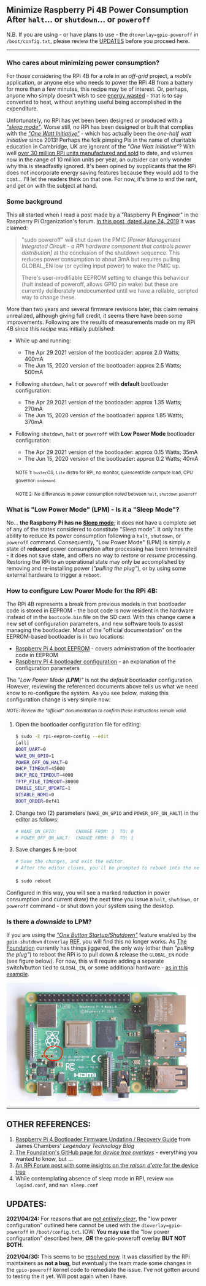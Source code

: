 ## Minimize Raspberry Pi 4B Power Consumption After `halt`... or `shutdown`... or `poweroff` 

   N.B. If you are using - or have plans to use - the `dtoverlay=gpio-poweroff` in `/boot/config.txt`, please review the [UPDATES](#UPDATES) before you proceed here.

---

### Who cares about minimizing power consumption?

For those considering the RPi 4B for a role in an *off-grid* project, a *mobile* application, or anyone else who needs to power the RPi 4B from a battery for more than a few minutes, this recipe may be of interest. Or, perhaps, anyone who simply doesn't wish to see [energy wasted](https://en.wikipedia.org/wiki/Conservation_of_energy) - that is to say converted to heat, without anything useful being accomplished in the expenditure. 

Unfortunately, no RPi has yet been been designed or produced with a [*"sleep mode"*](https://en.wikipedia.org/wiki/Sleep_mode). Worse still, no RPi has been designed or built that complies with the  [*"One Watt Initiative"*](https://en.wikipedia.org/wiki/One_Watt_Initiative) - which has actually been the *one-half watt initiative* since 2013! Perhaps the folk pimping Pis in the name of charitable education in Cambridge, UK are ignorant of the *"One Watt Initiative"*? With well [over 30 million RPi units manufactured and sold](https://en.wikipedia.org/wiki/Raspberry_Pi#Sales) to date, and volumes now in the range of 10 million units per year, an outsider can only wonder why this is steadfastly ignored. It's been opined by supplicants that the RPi does not incorporate energy saving features because they would add to the cost... I'll let the readers think on that one. For now, it's time to end the rant, and get on with the subject at hand. 



### Some background

This all started when I read a post made by a "Raspberry Pi Engineer" in the Raspberry Pi Organization's forum. [In this post, dated June 24, 2019](https://www.raspberrypi.org/forums/viewtopic.php?p=1484347#p1484347) it was claimed: 

>"sudo poweroff" will shut down the PMIC *[Power Management Integrated Circuit - a RPi hardware component that controls power distribution]* at the  conclusion of the shutdown sequence. This reduces power consumption to  about 3mA but requires pulling GLOBAL_EN low (or cycling input power) to wake the PMIC up.
>
>There's user-modifiable EEPROM setting to change this behaviour (halt  instead of poweroff, allows GPIO pin wake) but these are currently  deliberately undocumented until we have a reliable, scripted way to  change these.

More than two years and several firmware revisions later, this claim remains unrealized, although giving full credit, it seems there have been some improvements. Following are the results of measurements made on my RPi 4B since this *recipe* was initially published: 

* While up and running: 

  * The Apr 29 2021 version of the bootloader: approx 2.0 Watts; 400mA  
  * The Jun 15, 2020 version of the bootloader: approx 2.5 Watts; 500mA  

* Following `shutdown`, `halt` or `poweroff` with **default** bootloader configuration: 

  * The Apr 29 2021 version of the bootloader: approx 1.35 Watts; 270mA
  * The Jun 15, 2020 version of the bootloader: approx 1.85 Watts; 370mA

* Following `shutdown`, `halt` or `poweroff` with **Low Power Mode** bootloader configuration: 

  * The Apr 29 2021 version of the bootloader: approx 0.15 Watts; 35mA
  * The Jun 15, 2020 version of the bootloader: approx 0.2 Watts; 40mA

  <sub>NOTE 1: `buster`OS, `Lite` distro for RPi, no monitor, quiescent/idle compute load, CPU governor: `ondemand`</sub> 

  <sub>NOTE 2: No differences in power consumption noted between `halt`, `shutdown` `poweroff`</sub> 



### What is "Low Power Mode" (LPM) - Is it a "Sleep Mode"? 

No... **the Raspberry Pi has no [Sleep mode](https://en.wikipedia.org/wiki/Sleep_mode)**; it does not have a complete set of any of the states considered to constitute "Sleep mode". It only has the ability to reduce its power consumption following a `halt`, `shutdown`, or `poweroff` command. Consequently, "Low Power Mode" (LPM) is simply a state of **reduced** power consumption after processing has been terminated - it does not save state, and offers no way to *restore* or *resume* processing. Restoring the RPi to an operational state may only be accomplished by removing and re-installing power (*"pulling the plug"*), or by using some external hardware to trigger a `reboot`. 



### How to configure Low Power Mode for the RPi 4B:

The RPi 4B represents a break from previous models in that bootloader code is stored in EEPROM - the boot code is now resident in the hardware instead of in the `bootcode.bin` file on the SD card. With this change came a new set of configuration parameters, and new software tools to assist managing the bootloader. Most of the "official documentation" on the EEPROM-based bootloader is in two locations:

* [Raspberry Pi 4 boot EEPROM](https://www.raspberrypi.org/documentation/hardware/raspberrypi/booteeprom.md) - covers administration of the bootloader code in EEPROM
* [Raspberry Pi 4 bootloader configuration](https://www.raspberrypi.org/documentation/hardware/raspberrypi/bcm2711_bootloader_config.md) - an explanation of the configuration parameters

The *"Low Power Mode (**LPM**)"* is not the *default* bootloader configuration. However, reviewing the referenced documents above tells us what we need know to re-configure the system. As you see below, making this configuration change is very simple now: 

<sup>*NOTE: Review the "official" documentation to confirm these instructions remain valid*.</sup> 

   1. Open the bootloader configuration file for editing:

      ```bash
      $ sudo -E rpi-eeprom-config --edit 
      [all]
      BOOT_UART=0
      WAKE_ON_GPIO=1
      POWER_OFF_ON_HALT=0
      DHCP_TIMEOUT=45000
      DHCP_REQ_TIMEOUT=4000
      TFTP_FILE_TIMEOUT=30000
      ENABLE_SELF_UPDATE=1
      DISABLE_HDMI=0
      BOOT_ORDER=0xf41
      ```

   2. Change two (2) parameters (`WAKE_ON_GPIO` and `POWER_OFF_ON_HALT`) in the editor as follows: 

      ```bash
      # WAKE_ON_GPIO:       CHANGE FROM: 1  TO: 0
      # POWER_OFF_ON_HALT:  CHANGE FROM: 0  TO: 1
      ```

   3. Save changes & re-boot 

      ```bash
      # Save the changes, and exit the editor. 
      # After the editor closes, you'll be prompted to reboot into the new configuration
      
      $ sudo reboot
      ```

Configured in this way, you will see a marked reduction in power consumption (and current draw) the next time you issue a `halt`, `shutdown`, or `poweroff` command - or shut down your system using the desktop. 



### Is there a *downside* to LPM? 

If you are using the [*"One Button Startup/Shutdown"*](https://www.stderr.nl/Blog/Hardware/RaspberryPi/PowerButton.html#comments) feature enabled by the `gpio-shutdown` `dtoverlay` [REF](https://github.com/raspberrypi/firmware/blob/master/boot/overlays/README), you will find this no longer works. As [The Foundation](https://en.wikipedia.org/wiki/Raspberry_Pi_Foundation) currently has things jiggered, the only way (other than *"pulling the plug"*) to reboot the RPi is to pull down & release the `GLOBAL_EN` node (see figure below). For now, this will require adding a separate switch/button tied to `GLOBAL_EN`, or some additional hardware - [as in this example](https://github.com/seamusdemora/PiFormulae/blob/master/LoPwrOneButtonStartStop.md). 

![global_en_location](pix/global_en_location.jpg)

---

## OTHER REFERENCES:

1. [Raspberry Pi 4 Bootloader Firmware Updating / Recovery Guide](https://jamesachambers.com/raspberry-pi-4-bootloader-firmware-updating-recovery-guide/) from  James Chambers' *Legendary Technology Blog* 
2. [The Foundation's GitHub page for *device tree overlays*](https://github.com/raspberrypi/firmware/blob/master/boot/overlays/README) - everything you wanted to know, but ... 
3. [An RPi Forum post with some insights on the *raison d'etre* for the device tree](https://www.raspberrypi.org/forums/viewtopic.php?t=97314) 
4. While contemplating absence of sleep mode in RPI, review `man logind.conf`, and `man sleep.conf`  



## UPDATES:

**2021/04/24:** For reasons that are [not _entirely clear_](https://github.com/raspberrypi/rpi-eeprom/issues/330), the "low power configuration" outlined here cannot be used with the `dtoverlay=gpio-poweroff` in `/boot/config.txt`. IOW: **You may use** the "low power configuration" described here, _**OR**_ the gpio-poweroff overlay **BUT NOT BOTH**.

**2021/04/30:** This seems to be [resolved now](https://github.com/raspberrypi/rpi-eeprom/issues/330#issuecomment-827417475). It was classified by the RPi maintainers as **not a bug**, but eventually the team made some changes in the `gpio-poweroff` kernel code to remediate the issue. I've not gotten around to testing the it yet. Will post again when I have. 



<!--- 

You can hide shit in here  :)   LOL 

---


 `sudo poweroff` results in a current drain of approximately 270mA on my RPi 4b. That's just under 1.5 Watts - enough to make a Raspberry Pi 4B a nice hand-warmer on a frosty day. Also, power consumption is unchanged between `poweroff`, `halt` and `shutdown`. ***What happened?!*** 

During a [SE Q&A](https://raspberrypi.stackexchange.com/questions/114092/does-raspberry-pi-4-consume-considerable-amount-of-power-in-soft-off-state) I became aware of this addition to the Raspberry Pi documentation: [Pi 4 Bootloader Configuration](https://www.raspberrypi.org/documentation/hardware/raspberrypi/bcm2711_bootloader_config.md). Their documentation implies that changing certain bootloader EEPROM values will disable the PMIC after a `halt` command, resulting in the *"lowest possible power state"*. That seems a curious choice of words, and a rather *"slippery" bit of specsmanship*. We'll try to do better than that in the sequel below. 

### Why does this work only on RPi 4?

The RPi 4B represents a break from previous models in that boot code is stored in EEPROM on the board. The boot code for Raspberry Pi 4 is now resident in the hardware - instead of in the `bootcode.bin` file on the SD card - as it is for all previous models of the Raspberry Pi. This page in *"The Organization's"* documentation on the [Raspberry Pi 4 boot EEPROM](https://www.raspberrypi.org/documentation/hardware/raspberrypi/booteeprom.md) explains the motivation for this change. This change also prompts us to consider the possibility of error during EEPROM modification, and to have a [recovery plan](#recovery-plan) **before** an error occurs. 

### Make the change:

***But first...*** You should review "The Organization's" documentation on [Pi 4 Bootloader Configuration](https://www.raspberrypi.org/documentation/hardware/raspberrypi/bcm2711_bootloader_config.md), and these [details on EEPROM configuration](https://www.raspberrypi.org/documentation/hardware/raspberrypi/booteeprom.md) before proceeding here, if only to confirm these instructions are still valid. You may also consult `man rpi-eeprom-config`, thought it's fairly sparse. N.B. Storing the RPi bootcode in EEPROM is a *"new era"* for Raspberry Pi, and there may be changes that supersede these procedures. As you'll see, changing the boot configuration is not complicated, but improving one's forward visibility is always prudent. 

#### 1. Show the current EEPROM bootloader configuration: 

  ```bash
$ vcgencmd bootloader_config
BOOT_UART=0
WAKE_ON_GPIO=1
POWER_OFF_ON_HALT=0
FREEZE_VERSION=0  
  ```

***ALTERNATIVELY:***

```bash
$ rpi-eeprom-config
[all]
BOOT_UART=0
WAKE_ON_GPIO=0
POWER_OFF_ON_HALT=1
DHCP_TIMEOUT=45000
DHCP_REQ_TIMEOUT=4000
TFTP_FILE_TIMEOUT=30000
ENABLE_SELF_UPDATE=1
DISABLE_HDMI=0
BOOT_ORDER=0xf41
```



***NOTE:*** `vcgencmd bootloader_config` **MAY NOT** list all the editable config variables - depending upon which version you are using. The EEPROM firmware (boot code) and associated tools are very much in a state of flux as of this writing, and the configuration variables may have changed.

The values of interest here are: `WAKE_ON_GPIO` and `POWER_OFF_ON_HALT`. Disabling the PMIC in `halt` mode requires these values be set as follows: 

  * **WAKE_ON_GPIO=0** 
  * **POWER_OFF_ON_HALT=1** 

#### 2. Edit the EEPROM bootloader configuration:

Raspberry Pi 4 has some new tools for managing the bootloader configuration: `rpi-eeprom-config` and `rpi-eeprom-update`. The first one we'll use is `rpi-eeprom-config` - see the `man` pages for details. Here's the procedure to follow:

##### 2.1 make a local copy of the current EEPROM bootloader firmware file:

 `man rpi-eeprom-update` tells us our EEPROM firmware files are located in `/lib/firmware/raspberrypi/bootloader` and its sub-folders. The subfolders indicate the *release status* of the files within: 
  >  >**Release status:**
  >  >
  >  >**critical / *default***: The latest production release plus important security or hardware compatibility bug fixes.
  >  >
  >  >**stable / *latest***:  Contains new features that have already undergone some beta testing.  These are candidates for new production releases.
  >  >
  >  >**beta**: New features, bug fixes for development/test purposes. Use at your own risk!

   After some *rummaging*, I elected to use the 2020-06-15 version from `stable`, rather than the 2020-04-16 version from `critical` 

```bash
$ cp /lib/firmware/raspberrypi/bootloader/stable/pieeprom-2020-06-15.bin ./pieeprom.bin

# we now have a copy of the bootloader firmware in the `pwd` named `pieeprom.bin`
```

##### 2.2 extract configuration variables from local copy of bootloader firmware file:

Use the tool `rpi-eeprom-config` to extract the configuration variables to a text file:

  ```bash
$ rpi-eeprom-config pieeprom.bin > boot_lowpwr.txt
  ```

##### 2.3 edit the text file conatining the configuration variables 

```bash
$ nano boot_lowpwr.txt

# set WAKE_ON_GPIO=0 
# set POWER_OFF_ON_HALT=1
```

save the changes, exit `nano` 

##### 2.4 revise the local copy of bootloader firmware file with the revised configuration file

Use the tool `rpi-eeprom-config` to create a revised bootloader firmware file using the revised configuration:

 ***pieeprom.bin + boot_lowpwr.txt  →  pieeprom-lopwr.bin***

*accomplished as follows:*

```bash
$ rpi-eeprom-config --out pieeprom-lopwr.bin --config boot_lowpwr.txt pieeprom.bin
```

#### 3. Flash the EEPROM with the revised bootloader firmware file:

Use the tool `rpi-eeprom-update` to flash the EEPROM with the revised configuration:

  ```bash
$ sudo rpi-eeprom-update -d -f ./pieeprom-lopwr.bin
BCM2711 detected
Dedicated VL805 EEPROM detected
BOOTFS /boot
*** INSTALLING ./pieeprom-lopwr.bin  ***
BOOTFS /boot
EEPROM update pending. Please reboot to apply the update.
$ sudo reboot
  ```

The `reboot` should load the modified values into the bootloader EEPROM.

#### 4. Test the change:

The EEPROM firmware has now been modified, and the system has booted with this modified firmware: 

* from `critical/pieeprom-2020-04-16.bin` to `stable/pieeprom-2020-06-15.bin` 

* values of `WAKE_ON_GPIO` and `POWER_OFF_ON_HALT` have been modified to minimize power consumption in `halt`

If the system failed to `reboot`, execute the [Recovery Plan](#recovery-plan) & repeat the steps above after determination of the mis-step. 

How did these modifications affect power consumption? See the results in the table below:

> NOTE: All measurements made with Ethernet cable connecting RPi 4 to Ethernet Switch. 

| BEFORE BOOTLOADER MODIFICATION                               | AFTER BOOTLOADER MODIFICATION                                |
| ------------------------------------------------------------ | ------------------------------------------------------------ |
| `critical/pieeprom-2020-04-16.bin`                           | `stable/pieeprom-2020-06-15.bin`                             |
| `WAKE_ON_GPIO=1`                                             | `WAKE_ON_GPIO=0`                                             |
| `POWER_OFF_ON_HALT=0`                                        | `POWER_OFF_ON_HALT=1`                                        |
| Measured current while running: 0.51A                        | Measured current while running: 0.50A                        |
| ![](pix/run-510mA.jpeg) | ![](pix/run-500mA.jpeg) |
| Measured current after `halt`/`poweroff`: 0.37A              | Measured current after `halt`/`poweroff`: 0.04A              |
| ![](pix/halt-370mA.jpeg) | ![](pix/halt-40mA.jpeg) |

#### 5. Summary 

That's a 90% reduction in power consumption in `halt`/`poweroff` mode. It's certainly an improvement, but given the initial claim, it is also disappointing! Not only is it an [order of magnitude greater than claimed by "Raspberry Pi Engineer"](https://www.raspberrypi.org/forums/viewtopic.php?p=1484347#p1484347), it's not low enough to permit battery-powered operation in many remote-sensor applications. ***The claim was misleading***. 

#### 6. Revert to original firmware - OPTION

If you wish to restore your original EEPROM bootloader configuration: 

```bash
$ sudo rpi-eeprom-update -d -f /lib/firmware/raspberrypi/bootloader/critical/pieeprom-2020-04-16.bin 
...
$ sudo reboot
```





### Recovery Plan

In the event something goes wrong, let's marshal the resources needed for recovery of the boot EEPROM before making any changes to the existing configuration :

* [Instructions](https://www.raspberrypi.org/documentation/hardware/raspberrypi/booteeprom.md) in the `Recovery image` section state: 

  >If the Raspberry Pi is not booting it's possible that the bootloader  EEPROM is corrupted. This can easily be reprogrammed using the Raspberry Pi Imager tool which is available via the [raspberrypi.org downloads page](https://www.raspberrypi.org/downloads/). 
  >
  > Using the recovery image will erase any custom configuration options, resetting the bootloader back to factory defaults.

* Download the `.zip` file containing the [latest production recovery image](https://github.com/raspberrypi/rpi-eeprom/blob/master/releases.md) to your workstation

* Format a micro SD card (NTE 32GB) using `FAT32` (not exFAT!... FAT32!)

* Unzip the the downloaded recovery image to a folder & copy all files in this folder to the root of the FAT32-formatted micro SD card. 

* Read the instructions in the `README` file, esp: 

    >To re-flash the EEPROM
    >
    >1. Unzip the contents of this zip file to a blank FAT formatted SD-SDCARD.
    >2. Power off the Raspberry Pi
    >3. Insert the sd-card.
    >4. Power on Raspberry Pi
    >5. Wait at least 10 seconds.
    
* Once the files are copied to the micro SD card, set it aside in the event that it is needed.

---











[RPi firmware update and recovery guide](https://jamesachambers.com/raspberry-pi-4-bootloader-firmware-updating-recovery-guide/) 

the recovery tool to reflash your bootloader if something goes wrong 





For your RPi to remain warm after an hour would *"probably"* require the CPU still be running, although it could be due to the power management IC. These seem to be the hottest components, based on [this study](https://www.tomshardware.com/news/raspberry-pi-4-firmware-update-tested,39791.html):

[![enter image description here][1]][1]

Keep in mind this image is an *operating* RPi 4B - i.e. not in `shutdown` mode. 

There are a couple of things to know as "background" to your question: 

1. RPi is not an open system. Yes, some of the circuitry is documented, but some is not. The firmware is closed-source. This makes definitive answers to questions such as yours difficult - if not impossible. 

2. At this time, there is no true "**sleep mode**" on any RPi - this has been the subject of *much* discussion over the years. I refer to **sleep mode** as an extremely low power mode (on the order of a milliamp or less) from which it is possible to awake and resume operations ([as defined here](https://en.wikipedia.org/wiki/Sleep_mode)). 

I have a true *headless* RPi 4B - that is to say that the "Lite" version of Raspbian is installed, and is incapable of running in *GUI* mode. The shutdown button you describe in your question may be different than `sudo shutdown` that I enter from the command line... this would surprise me, but it *could be*. 

I attempted to replicate your result, except I left the ethernet cable plugged in. I entered `sudo shutdown`, and when my SSH connection was interrupted, I started a timer on my phone. The ethernet status lights continued to flicker, and the "red light" was on the entire time. On my headless RPi 4B, one hour after running `sudo shutdown`, I can not detect anything that feels warmer than ambient. 

There's an [interesting thread](https://www.raspberrypi.org/forums/viewtopic.php?p=1484347#p1484330) in the RPi.org forum on "sleep mode" for the Raspberry Pi 4B. Synopsized below are some of the more interesting posts in that thread: 

* a [**RPi Engineer** claims](https://www.raspberrypi.org/forums/viewtopic.php?p=1484347#p1484347): 
  * power consumption in `shutdown`<sup>Note 1</sup> is "about 3 mA" !?
  * there are *undocumented* methods for changing the current behavior


[1]: https://i.stack.imgur.com/C4sLZ.png

---
Note 1: The actual claim is for `poweroff`, **but** `man shutdown` tells us that `shutdown` defaults to `poweroff`; i.e. they are the same state.





--->
